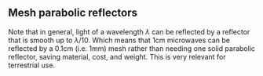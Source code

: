 ## Mesh parabolic reflectors

Note that in general, light of a wavelength $\lambda$ can be reflected by a reflector that is smooth up to $\lambda/10$. Which means that 1cm microwaves can be reflected by a 0.1cm (i.e. 1mm) mesh rather than needing one solid parabolic reflector, saving material, cost, and weight. This is very relevant for terrestrial use.